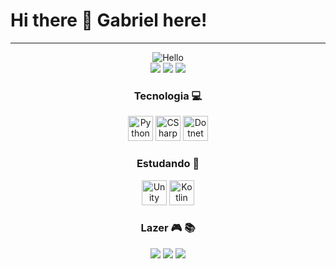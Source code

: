 # **Hi there 👋 Gabriel here!**
---------------------
<div align="center">
  <img src ="https://i.giphy.com/media/srk64M0dMy6syQm8or/giphy.webp" alt="Hello"/>

  <div>
  <a href="https://www.linkedin.com/in/gmessiasp/"><img src ="https://img.shields.io/badge/GMessias-0077B5?style=for-the-badge&logo=linkedin&logoColor=white"/></a>
  <a href="mailto:gmessiasp@gmail.com"><img src ="https://img.shields.io/badge/gmessiasp@gmail.com-D14836?style=for-the-badge&logo=gmail&logoColor=white"/></a>
  <a href="https://www.instagram.com/gmessiasp/"><img src ="https://img.shields.io/badge/gmessiasp-E4405F?style=for-the-badge&logo=instagram&logoColor=white"/></a>
  </div>

### **Tecnologia** :computer:

  <div>
  <img alt="Python" height="40" width="40" src="https://cdn.jsdelivr.net/gh/devicons/devicon/icons/python/python-original.svg" />
  <img alt="CSharp" height="40" width="40" src="https://cdn.jsdelivr.net/gh/devicons/devicon/icons/csharp/csharp-original.svg" />
  <img alt="Dotnet Core" height="40" width="40" src="https://cdn.jsdelivr.net/gh/devicons/devicon/icons/dotnetcore/dotnetcore-original.svg" />
  </div>
  
### **Estudando** :book:

  <div>
  <img alt="Unity" height="40" width="40" src="https://cdn.jsdelivr.net/gh/devicons/devicon/icons/unity/unity-original.svg" />
  <img alt="Kotlin" height="40" width="40" src="https://cdn.jsdelivr.net/gh/devicons/devicon/icons/unity/unity-original.svg](https://cdn.jsdelivr.net/gh/devicons/devicon/icons/kotlin/kotlin-original.svg" />
  </div>

### **Lazer** :video_game: :books:

  <div>
  <img src ="https://img.shields.io/badge/Steam-000000?style=for-the-badge&logo=steam&logoColor=white"/>
  <img src ="https://img.shields.io/badge/PlayStation-003791?style=for-the-badge&logo=playstation&logoColor=white"/>
  <img src ="https://img.shields.io/badge/Kindle-30363D?style=for-the-badge&logo=GitHub-Kindle&logoColor=#white"/>
  </div>
</div>
